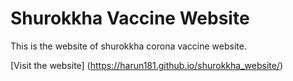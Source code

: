 # Shurokkha Vaccine Website
This is the website of shurokkha corona vaccine website.

[Visit the website] (https://harun181.github.io/shurokkha_website/)